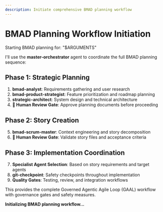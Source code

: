 ```yaml
---
description: Initiate comprehensive BMAD planning workflow
---
```


# BMAD Planning Workflow Initiation

Starting BMAD planning for: "$ARGUMENTS"

I'll use the **master-orchestrator** agent to coordinate the full BMAD planning sequence:

## Phase 1: Strategic Planning
1. **bmad-analyst**: Requirements gathering and user research
2. **bmad-product-strategist**: Feature prioritization and roadmap planning  
3. **strategic-architect**: System design and technical architecture
4. **🚨 Human Review Gate**: Approve planning documents before proceeding

## Phase 2: Story Creation
5. **bmad-scrum-master**: Context engineering and story decomposition
6. **🚨 Human Review Gate**: Validate story files and acceptance criteria

## Phase 3: Implementation Coordination  
7. **Specialist Agent Selection**: Based on story requirements and target agents
8. **git-checkpoint**: Safety checkpoints throughout implementation
9. **Quality Gates**: Testing, review, and integration workflows

This provides the complete Governed Agentic Agile Loop (GAAL) workflow with governance gates and safety measures.

**Initializing BMAD planning workflow...**